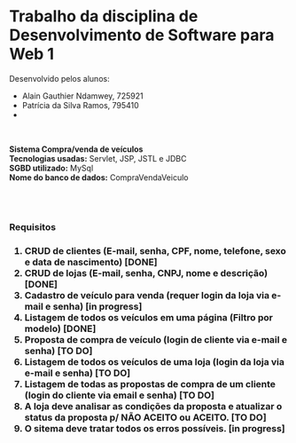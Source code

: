 <h1>Trabalho da disciplina de Desenvolvimento de Software para Web 1</h1>

Desenvolvido pelos alunos:<br/>
- Alain Gauthier Ndamwey, 725921
- Patrícia da Silva Ramos, 795410
- 

<br/>

<b>Sistema Compra/venda de veículos</b><br/>
<b>Tecnologias usadas:</b> Servlet, JSP, JSTL e JDBC<br/>
<b>SGBD utilizado:</b> MySql <br/>
<b>Nome do banco de dados:</b> CompraVendaVeiculo <br/>

<br/> 
<br/>

<h3>Requisitos<h3/>

1. CRUD de clientes (E-mail, senha, CPF, nome, telefone, sexo e data de nascimento) [DONE]
2. CRUD de lojas (E-mail, senha, CNPJ, nome e descrição) [DONE]
3. Cadastro de veículo para venda (requer login da loja via e-mail e senha) [in progress]
4. Listagem de todos os veículos em uma página (Filtro por modelo) [DONE]
5. Proposta de compra de veículo (login de cliente via e-mail e senha) [TO DO]
6. Listagem de todos os veículos de uma loja (login da loja via e-mail e senha) [TO DO]
7. Listagem de todas as propostas de compra de um cliente (login do cliente via email e senha) [TO DO]
8. A loja deve analisar as condições da proposta e atualizar o status da proposta p/ NÃO ACEITO ou ACEITO. [TO DO]
9. O sitema deve tratar todos os erros possíveis. [in progress]

